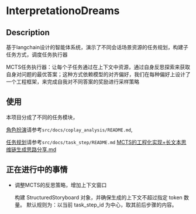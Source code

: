 # InterpretationoDreams

## Description
基于langchain设计的智能体系统，演示了不同会话场景资源的任务规划，构建子任务方式，调度任务执行器

MCTS任务执行器：让每个子任务通过在上下文中资源，通过自身反思探索来获取自身对问题的最优答案；这种方式依赖模型的对齐偏好，我们在每种偏好上设计了一个工程框架，来完成自我对不同答案的奖励进行采样策略
 

## 使用
本项目分成了不同的任务模块，

[角色扮演](src/docs/coplay_analysis/README.md)请参考`src/docs/coplay_analysis/README.md`, 


[任务规划](src/docs/task_step/README.md)请参考`src/docs/task_step/README.md` [MCTS的工程化实现+长文本思维链生成思路分享.md](src/docs/task_step/MCTS的工程化实现+长文本思维链生成思路分享.md)
 

## 正在进行中的事情

- 调整MCTS的反思策略，增加上下文窗口


    构建 StructuredStoryboard 对象，并确保生成的上下文不超过指定 token 数量。
    默认规则为：以当前 task_step_id 为中心，取其前后步骤的内容。
